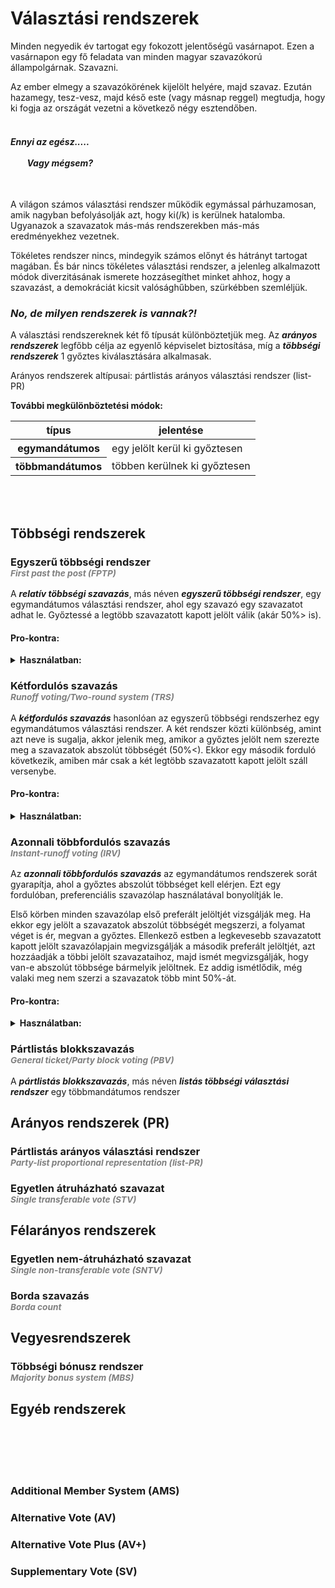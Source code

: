 # Választási rendszerek

Minden negyedik év tartogat egy fokozott jelentőségű vasárnapot. Ezen a vasárnapon egy fő feladata van minden magyar szavazókorú állampolgárnak. Szavazni.

Az ember elmegy a szavazókörének kijelölt helyére, majd szavaz. Ezután hazamegy, tesz-vesz, majd késő este (vagy másnap reggel) megtudja, hogy ki fogja az országát vezetni a következő négy esztendőben.
<br><br>
<h4 style=font-style:italic;">
    Ennyi az egész.....
    <br><br>&nbsp;&nbsp;&nbsp;&nbsp;&nbsp;&nbsp;&nbsp;
    Vagy mégsem?<br>
</h4>
<br>

A világon számos választási rendszer működik egymással párhuzamosan, amik nagyban befolyásolják azt, hogy ki(/k) is kerülnek hatalomba. Ugyanazok a szavazatok más-más rendszerekben más-más eredményekhez vezetnek. 

Tökéletes rendszer nincs, mindegyik számos előnyt és hátrányt tartogat magában. És bár nincs tökéletes választási rendszer, a jelenleg alkalmazott módok diverzitásának ismerete hozzásegíthet minket ahhoz, hogy a szavazást, a demokráciát kicsit valósághűbben, szürkébben szemléljük.

### *No, de milyen rendszerek is vannak?!*
A választási rendszereknek két fő típusát különböztetjük meg. Az ***arányos rendszerek*** legfőbb célja az egyenlő képviselet biztosítása, míg a ***többségi rendszerek*** 1 győztes kiválasztására alkalmasak.

Arányos rendszerek altípusai: pártlistás arányos választási rendszer (list-PR)

**További megkülönböztetési módok:**
<table>
    <thead>
        <tr>
            <th style="text-align:center">típus</th>
            <th style="text-align:center">jelentése</th>
        </tr>
    </thead>
    <tr>
        <th>egymandátumos</th>
        <td>egy jelölt kerül ki győztesen</td>
    </tr>
    <tr>
        <th>többmandátumos</th>
        <td>többen kerülnek ki győztesen</td>
    </tr>
</table>
<br><br>




## Többségi rendszerek

### Egyszerű többségi rendszer<br><sup style="color:gray">*First past the post (FPTP)*</sup>
A ***relatív többségi szavazás***, más néven ***egyszerű többségi rendszer***, egy egymandátumos választási rendszer, ahol egy szavazó egy szavazatot adhat le. Győztessé a legtöbb szavazatott kapott jelölt válik (akár 50%> is).

#### Pro-kontra:

<details>
<summary><b>Használatban:</b></summary>
<table>
    <tr>
        <th>államfő megválasztására</th>
        <td>
            <strong>Európa:</strong> Bosznia-Hercegovina, Izland<br><br>
            <strong>Afrika:</strong> Angola, Egyenlítői-Guinea, Gambia, Kamerun, Kongói Demokratikus Köztársaság, Malawi, Ruanda, Tanzánia<br><br>
            <strong>Amerika:</strong> Honduras, Mexikó, Nicaragua, Panama, Paraguay, Venezuela<br><br>
            <strong>Ázsia és Óceánia:</strong> Fülöp-szigetek, Dél-Korea, Kiribiti, Palesztina, Szingapúr, Tajvan
        </td>
    </tr>
    <tr>
        <th>törvényhozó testületek megválasztására</th>
        <td>
            <strong>Európa:</strong> Belarusz, Lengyelország, Egyesült Királyság<br><br>
            <strong>Afrika:</strong> Botswana, Eritrea, Eswatini, Etiópia, Gambia, Ghána, Kenya, Libéria, Malawi, Nigéria, Sierra Leone, Uganda, Zambia<br><br>
            <strong>Amerika:</strong> Amerikai Egyesült Államok, Antigua és Barbuda, Bahama-szigetek, Barbados, Belize, Dominikai Köztársaság, Grenada, Jamaica, Kanada, Saint Kitts és Nevis, Saint Lucia, Saint Vincent és a Grenadine-szigetek, Trinidad és Tobago<br><br>
            <strong>Ázsia és Óceánia:</strong> Azerbajdzsán, Bangladesh, Bhután, India, Jemen, Malajzia, Maldív-szigetek, Mianmar, Mikronézia, Palau, Salamon-szigetek, Szamoa, Tonga
        </td>
    </tr>
</table>
</details>


### Kétfordulós szavazás<br><sup style="color:gray">*Runoff voting/Two-round system (TRS)*</sup>
A ***kétfordulós szavazás*** hasonlóan az egyszerű többségi rendszerhez egy egymandátumos választási rendszer. A két rendszer közti különbség, amint azt neve is sugalja, akkor jelenik meg, amikor a győztes jelölt nem szerezte meg a szavazatok abszolút többségét (50%<). Ekkor egy második forduló következik, amiben már csak a két legtöbb szavazatott kapott jelölt száll versenybe.

#### Pro-kontra:

<details>
<summary><b>Használatban:</b></summary>
<table>
    <tr>
        <th>államfő megválasztására</th>
        <td>
            <strong>Európa:</strong> Ausztria, Belarusz, Ciprus, Észak-Ciprus, Csehország, Finnország, Franciaország, Lengyelország, Litvánia, Moldova, Montenegró, Portugália, Románia, Szerbia, Szlovénia, Ukrajna<br><br>
            <strong>Afrika:</strong> Algéria, Benin, Botswana, Burkina Faso, Burundi, Cabo Verde, Comore-szigetek, Csád, Dzsibuti, Egyiptom, Gabon, Ghána, Guinea, Bissau-Guinea, Kenya, Kongói Köztársaság, Közép-afrikai Köztársaság, Libéria, Madagaszkár, Mali, Mauritánia, Mozambik, Namíbia, Niger, Nigéria, São Tomé és Príncipe, Seychelle-szigetek, Sierra Leone, Szenegál, Szudán, Togo, Tunézia, Uganda, Zambia, Zimbabwe<br><br>
            <strong>Amerika:</strong> Argentína, Bolívia, Brazília, Chile, Costa Rica, Dominikai Köztársaság, Ecuador, El Salvador, Guatemala, Haiti, Kolumbia, Saint Lucia, Uruguay<br><br>
            <strong>Ázsia és Óceánia:</strong> Azerbajdzsán, Bhután, Indonézia, Irán, Jemen, Kazahsztán, Kirgizisztán, Maldív-szigetek, Mongólia, Oroszország, Palau, Szíria, Tádzsikisztán, Kelet-Timor, Törökország, Türkmenisztán, Üzbegisztán
        </td>
    </tr>
</table>
</details>


### Azonnali többfordulós szavazás<br><sup style="color:gray">*Instant-runoff voting (IRV)*</sup>
Az ***azonnali többfordulós szavazás*** az egymandátumos rendszerek sorát gyarapítja, ahol a győztes abszolút többséget kell elérjen. Ezt egy fordulóban, preferenciális szavazólap használatával bonyolítják le. 

Első körben minden szavazólap első preferált jelöltjét vizsgálják meg. Ha ekkor egy jelölt a szavazatok abszolút többségét megszerzi, a folyamat véget is ér, megvan a győztes. Ellenkező estben a legkevesebb szavazatott kapott jelölt szavazólapjain megvizsgálják a második preferált jelöltjét, azt hozzáadják a többi jelölt szavazataihoz, majd ismét megvizsgálják, hogy van-e abszolút többsége bármelyik jelöltnek. Ez addig ismétlődik, még valaki meg nem szerzi a szavazatok több mint 50%-át.

#### Pro-kontra:

<details>
<summary><b>Használatban:</b></summary>
<table>
    <tr>
        <th>államfő megválasztására</th>
        <td>
            <strong>Európa:</strong> Írország
        </td>
    </tr>
    <tr>
        <th>törvényhozó testületek megválasztására</th>
        <td>
            <strong>Ázsia és Óceánia:</strong> Ausztrália, Pápua Új-Guinea <sup>1</sup>
        </td>
    </tr>
</table>

<sup>1 - módosított IRV</sup>
</details>


### Pártlistás blokkszavazás<br><sup style="color:gray">*General ticket/Party block voting (PBV)*</sup>

A ***pártlistás blokkszavazás***, más néven ***listás többségi választási rendszer*** egy többmandátumos rendszer




## Arányos rendszerek (PR)

### Pártlistás arányos választási rendszer<br><sup style="color:gray">*Party-list proportional representation (list-PR)*</sup>

### Egyetlen átruházható szavazat<br><sup style="color:gray">*Single transferable vote (STV)*</sup>


## Félarányos rendszerek

### Egyetlen nem-átruházható szavazat<br><sup style="color:gray">*Single non-transferable vote (SNTV)*</sup>

### Borda szavazás<br><sup style="color:gray">*Borda count*</sup>


## Vegyesrendszerek

### Többségi bónusz rendszer<br><sup style="color:gray">*Majority bonus system (MBS)*</sup>





## Egyéb rendszerek

<br>
<br>
<br>
<br>

### Additional Member System (AMS)
### Alternative Vote (AV)
### Alternative Vote Plus (AV+)
### Supplementary Vote (SV)